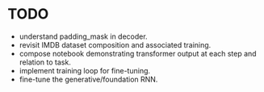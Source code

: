# TODO

- understand padding_mask in decoder.
- revisit IMDB dataset composition and associated training.
- compose notebook demonstrating transformer output at each step and relation to task.
- implement training loop for fine-tuning.
- fine-tune the generative/foundation RNN.
